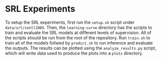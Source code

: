 # SRL Experiments
To setup the SRL experiments, first run the `setup.sh` script under `data/srl/conll2005`.
Then, the `learning-curve` directory has the scripts to train and evaluate the SRL models at different levels of supervision.
All of the scripts should be run from the root of the repository.
Run `train.sh` to train all of the models follwed by `predict.sh` to run inference and evaluate the outputs.
The results can be plotted using the `analyze_results.py` script, which will write data used to produce the plots into a `plots` directory.
